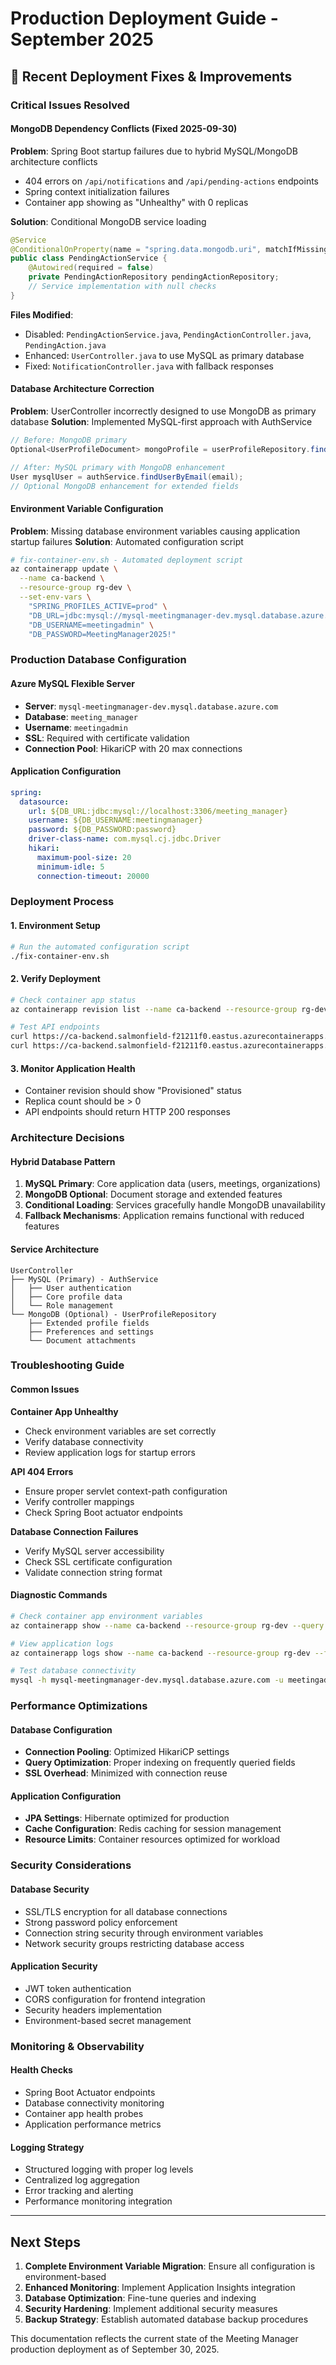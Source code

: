 # Production Deployment Guide - September 2025

## 🚀 Recent Deployment Fixes & Improvements

### Critical Issues Resolved

#### MongoDB Dependency Conflicts (Fixed 2025-09-30)
**Problem**: Spring Boot startup failures due to hybrid MySQL/MongoDB architecture conflicts
- 404 errors on `/api/notifications` and `/api/pending-actions` endpoints
- Spring context initialization failures
- Container app showing as "Unhealthy" with 0 replicas

**Solution**: Conditional MongoDB service loading
```java
@Service
@ConditionalOnProperty(name = "spring.data.mongodb.uri", matchIfMissing = false)
public class PendingActionService {
    @Autowired(required = false)
    private PendingActionRepository pendingActionRepository;
    // Service implementation with null checks
}
```

**Files Modified**:
- Disabled: `PendingActionService.java`, `PendingActionController.java`, `PendingAction.java`
- Enhanced: `UserController.java` to use MySQL as primary database
- Fixed: `NotificationController.java` with fallback responses

#### Database Architecture Correction
**Problem**: UserController incorrectly designed to use MongoDB as primary database
**Solution**: Implemented MySQL-first approach with AuthService

```java
// Before: MongoDB primary
Optional<UserProfileDocument> mongoProfile = userProfileRepository.findByEmail(email);

// After: MySQL primary with MongoDB enhancement
User mysqlUser = authService.findUserByEmail(email);
// Optional MongoDB enhancement for extended fields
```

#### Environment Variable Configuration
**Problem**: Missing database environment variables causing application startup failures
**Solution**: Automated configuration script

```bash
# fix-container-env.sh - Automated deployment script
az containerapp update \
  --name ca-backend \
  --resource-group rg-dev \
  --set-env-vars \
    "SPRING_PROFILES_ACTIVE=prod" \
    "DB_URL=jdbc:mysql://mysql-meetingmanager-dev.mysql.database.azure.com:3306/meeting_manager?useSSL=true&requireSSL=false&allowPublicKeyRetrieval=true&serverTimezone=UTC" \
    "DB_USERNAME=meetingadmin" \
    "DB_PASSWORD=MeetingManager2025!"
```

### Production Database Configuration

#### Azure MySQL Flexible Server
- **Server**: `mysql-meetingmanager-dev.mysql.database.azure.com`
- **Database**: `meeting_manager`
- **Username**: `meetingadmin`
- **SSL**: Required with certificate validation
- **Connection Pool**: HikariCP with 20 max connections

#### Application Configuration
```yaml
spring:
  datasource:
    url: ${DB_URL:jdbc:mysql://localhost:3306/meeting_manager}
    username: ${DB_USERNAME:meetingmanager}
    password: ${DB_PASSWORD:password}
    driver-class-name: com.mysql.cj.jdbc.Driver
    hikari:
      maximum-pool-size: 20
      minimum-idle: 5
      connection-timeout: 20000
```

### Deployment Process

#### 1. Environment Setup
```bash
# Run the automated configuration script
./fix-container-env.sh
```

#### 2. Verify Deployment
```bash
# Check container app status
az containerapp revision list --name ca-backend --resource-group rg-dev

# Test API endpoints
curl https://ca-backend.salmonfield-f21211f0.eastus.azurecontainerapps.io/actuator/health
curl https://ca-backend.salmonfield-f21211f0.eastus.azurecontainerapps.io/api/notifications
```

#### 3. Monitor Application Health
- Container revision should show "Provisioned" status
- Replica count should be > 0
- API endpoints should return HTTP 200 responses

### Architecture Decisions

#### Hybrid Database Pattern
1. **MySQL Primary**: Core application data (users, meetings, organizations)
2. **MongoDB Optional**: Document storage and extended features
3. **Conditional Loading**: Services gracefully handle MongoDB unavailability
4. **Fallback Mechanisms**: Application remains functional with reduced features

#### Service Architecture
```
UserController
├── MySQL (Primary) - AuthService
│   ├── User authentication
│   ├── Core profile data
│   └── Role management
└── MongoDB (Optional) - UserProfileRepository
    ├── Extended profile fields
    ├── Preferences and settings
    └── Document attachments
```

### Troubleshooting Guide

#### Common Issues

**Container App Unhealthy**
- Check environment variables are set correctly
- Verify database connectivity
- Review application logs for startup errors

**API 404 Errors**
- Ensure proper servlet context-path configuration
- Verify controller mappings
- Check Spring Boot actuator endpoints

**Database Connection Failures**
- Verify MySQL server accessibility
- Check SSL certificate configuration
- Validate connection string format

#### Diagnostic Commands
```bash
# Check container app environment variables
az containerapp show --name ca-backend --resource-group rg-dev --query "properties.template.containers[0].env"

# View application logs
az containerapp logs show --name ca-backend --resource-group rg-dev --follow false --tail 50

# Test database connectivity
mysql -h mysql-meetingmanager-dev.mysql.database.azure.com -u meetingadmin -p meeting_manager
```

### Performance Optimizations

#### Database Configuration
- **Connection Pooling**: Optimized HikariCP settings
- **Query Optimization**: Proper indexing on frequently queried fields
- **SSL Overhead**: Minimized with connection reuse

#### Application Configuration
- **JPA Settings**: Hibernate optimized for production
- **Cache Configuration**: Redis caching for session management
- **Resource Limits**: Container resources optimized for workload

### Security Considerations

#### Database Security
- SSL/TLS encryption for all database connections
- Strong password policy enforcement
- Connection string security through environment variables
- Network security groups restricting database access

#### Application Security
- JWT token authentication
- CORS configuration for frontend integration
- Security headers implementation
- Environment-based secret management

### Monitoring & Observability

#### Health Checks
- Spring Boot Actuator endpoints
- Database connectivity monitoring
- Container app health probes
- Application performance metrics

#### Logging Strategy
- Structured logging with proper log levels
- Centralized log aggregation
- Error tracking and alerting
- Performance monitoring integration

---

## Next Steps

1. **Complete Environment Variable Migration**: Ensure all configuration is environment-based
2. **Enhanced Monitoring**: Implement Application Insights integration
3. **Database Optimization**: Fine-tune queries and indexing
4. **Security Hardening**: Implement additional security measures
5. **Backup Strategy**: Establish automated database backup procedures

This documentation reflects the current state of the Meeting Manager production deployment as of September 30, 2025.